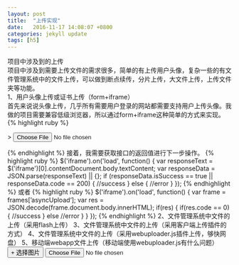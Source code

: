 ```yaml
---
layout: post
title:  "上传实现"
date:   2016-11-17 14:08:07 +0800
categories: jekyll update
tags: [h5]
---
```

项目中涉及到的上传  
项目中涉及到需要上传文件的需求很多，简单的有上传用户头像，复杂一些的有文件管理系统中的文件上传，可以做到断点续传，分片上传，大文件上传，上传文件夹等功能。  
1、用户头像上传或证书上传（form+iframe）  
	首先来说说头像上传，几乎所有需要用户登录的网站都需要支持用户上传头像。我做的项目需要兼容低级浏览器，所以通过form+iframe这种简单的方式来实现。
{% highlight ruby %}
<form name="uploadFigure" target="asyncUpload" action="/avatar/upload/" method="post" enctype="multipart/form-data">>
	<input class="upload" name="avatar" type="file">
</form>
<iframe name="asyncUpload" src="proxy.html" style="display:none"></iframe>
{% endhighlight %}
	接着，我需要获取接口的返回值进行下一步操作。  
{% highlight ruby %}
$('iframe').on('load', function() {
    var responseText = $('iframe')[0].contentDocument.body.textContent;
    var responseData = JSON.parse(responseText) || {};
    if (responseData.isSuccess == true || responseData.code == 200) {
        //success
    } else {
        //error   
    }
});	
{% endhighlight %}  
	或者  
{% highlight ruby %}
$('iframe').on('load', function() {
	var frame = frames[’asyncUpload‘];
	var res = JSON.decode(frame.document.body.innerHTML);
	if(res) {
		if(res.code == 0) {
			//success
		}
		else 
			//error
		}
	}				
});	
{% endhighlight %} 
2、文件管理系统中文件的上传（采用flash上传）  
3、文件管理系统中文件的上传（采用客户端上传插件的方式）
4、文件管理系统中文件的上传（采用webuploader.js插件上传，够快网盘）
5、移动端webapp文件上传（移动端使用webuploader.js有什么问题）


<form name="uploadFigure" target="asyncUpload_ivm4xnpg" action="/avatar/upload/" method="post" enctype="multipart/form-data">
								<input value="+ 选择图片" class="upload-btn" type="button">
								<input class="upload-ctrl" name="avatar" type="file">
							</form>


